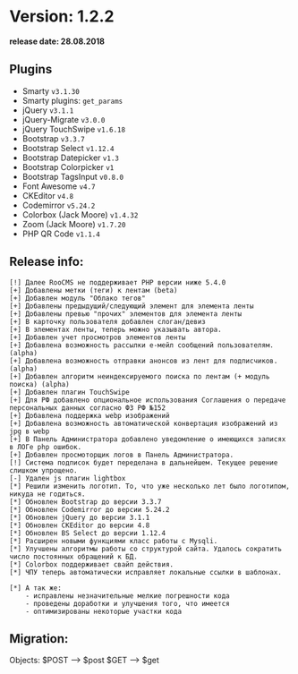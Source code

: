 Version: 1.2.2
========================
**release date:	28.08.2018**

Plugins
-------
- Smarty                `v3.1.30`
- Smarty plugins:       `get_params`
- jQuery                `v3.1.1`
- jQuery-Migrate        `v3.0.0`
- jQuery TouchSwipe     `v1.6.18`
- Bootstrap             `v3.3.7`
- Bootstrap Select      `v1.12.4`
- Bootstrap Datepicker  `v1.3`
- Bootstrap Colorpicker `v1`
- Bootstrap TagsInput   `v0.8.0`
- Font Awesome          `v4.7`
- CKEditor              `v4.8 `
- Codemirror            `v5.24.2`
- Colorbox (Jack Moore)	`v1.4.32`
- Zoom (Jack Moore)     `v1.7.20`
- PHP QR Code           `v1.1.4`


Release info:
-------------
	[!]	Далее RooCMS не поддерживает PHP версии ниже 5.4.0
	[+]	Добавлены метки (теги) к лентам (beta)
	[+]	Добавлен модуль "Облако тегов"
	[+]	Добавлены предыдущий/следующий элемент для элемента ленты
	[+]	Добавлены превью "прочих" элементов для элемента ленты
	[+]	В карточку пользователя добавлен слоган/девиз
	[+]	В элементах ленты, теперь можно указывать автора.
	[+]	Добавлен учет просмотров элементов ленты
	[+]	Добавлена возможность рассылки е-мейл сообщений пользователям. (alpha)
	[+]	Добавлена возможность отправки анонсов из лент для подписчиков. (alpha)
	[+]	Добавлен алгоритм неиндексируемого поиска по лентам (+ модуль поиска) (alpha)
	[+]	Добавлен плагин TouchSwipe
	[+]	Для РФ добавлено опциональное использования Соглашения о передаче персональных данных согласно ФЗ РФ №152
	[+]	Добавлена поддержка webp изображений
	[+]	Добавлена возможность автоматической конвертация изображений из jpg в webp
	[+]	В Панель Администратора добавлено уведомление о имеющихся записях в ЛОГе php ошибок.
	[+]	Добавлен просмоторщик логов в Панель Администратора.
	[!]	Система подписок будет переделана в дальнейшем. Текущее решение слишком упрощено.
	[-]	Удален js плагин lightbox
	[*]	Решили изменить логотип. То, что уже несколько лет было логотипом, никуда не годиться.
	[*]	Обновлен Bootstrap до версии 3.3.7
	[*]	Обновлен Codemirror до версии 5.24.2
	[*]	Обновлен jQuery до версии 3.1.1
	[*]	Обновлен CKEditor до версии 4.8
	[*]	Обновлен BS Select до версии 1.12.4
	[*]	Расширен новыми функциями класс работы с Mysqli.
	[*]	Улучшены алгоритмы работы со структурой сайта. Удалось сократить число постоянных обращений к БД.
	[*]	Colorbox поддерживает свайп действия.
	[*]	ЧПУ теперь автоматически исправляет локальные ссылки в шаблонах.

	[*]	А так же:
		- исправлены незначительные мелкие погрешности кода
		- проведены доработки и улучшения того, что имеется
		- оптимизированы некоторые участки кода

Migration:
----------
Objects:
	$POST --> $post
	$GET  --> $get